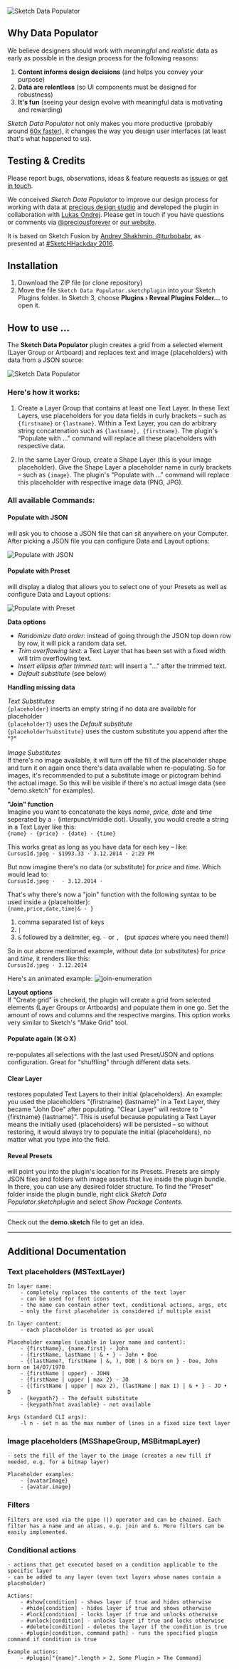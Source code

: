 ![Sketch Data Populator](https://github.com/preciousforever/sketch-data-populator/raw/master/sketch-data-populator.png)

## Why Data Populator

We believe designers should work with _meaningful_ and _realistic_ data as early as possible in the design process for the following reasons:

1. **Content informs design decisions** (and helps you convey your purpose)
2. **Data are relentless** (so UI components must be designed for robustness)
3. **It's fun** (seeing your design evolve with meaningful data is motivating and rewarding)

_Sketch Data Populator_ not only makes you more productive (probably around [60x faster](https://vimeo.com/131896485)), it changes the way you design user interfaces (at least that's what happened to us).

## Testing & Credits

Please report bugs, observations, ideas & feature requests as [issues](https://github.com/preciousforever/sketch-data-populator/issues) or [get in touch](mailto:feedback@datapopulator.com).

We conceived _Sketch Data Populator_ to improve our design process for working with data at [precious design studio](http://precious-forever.com/) and developed the plugin in collaboration with [Lukas Ondrej](https://github.com/lukasondrej). Please get in touch if you have questions or comments via [@preciousforever](https://twitter.com/preciousforever) or [our website](http://precious-forever.com/contact).

It is based on Sketch Fusion by [Andrey Shakhmin, @turbobabr](https://github.com/turbobabr), as presented at [#SketcHHackday 2016](http://designtoolshackday.com).


## Installation
1. Download the ZIP file (or clone repository)
2. Move the file ```Sketch Data Populator.sketchplugin``` into your Sketch Plugins folder. In Sketch 3, choose **Plugins › Reveal Plugins Folder…** to open it.

## How to use …

The **Sketch Data Populator** plugin creates a grid from a selected element (Layer Group or Artboard) and replaces text and image {placeholders} with data from a JSON source:

![Sketch Data Populator](https://github.com/preciousforever/sketch-data-populator/raw/master/sketch-data-populator.gif)

### Here's how it works:

1. Create a Layer Group that contains at least one Text Layer. In these Text Layers, use placeholders for you data fields in curly brackets – such as ```{firstname}``` or ```{lastname}```. Within a Text Layer, you can do arbitrary string concatenation such as ```{lastname}, {firstname}```. The plugin's "Populate with …" command will replace all these placeholders with respective data.

2. In the same Layer Group, create a Shape Layer (this is your image placeholder). Give the Shape Layer a placeholder name in curly brackets – such as ```{image}```. The plugin's "Populate with …" command will replace this placeholder with respective image data (PNG, JPG).

### All available Commands:

#### Populate with JSON
will ask you to choose a JSON file that can sit anywhere on your Computer. After picking a JSON file you can configure Data and Layout options:

![Populate with JSON](https://github.com/preciousforever/sketch-data-populator/raw/master/populate-with-json-dialog.png)

#### Populate with Preset
will display a dialog that allows you to select one of your Presets as well as configure Data and Layout options:

![Populate with Preset](https://github.com/preciousforever/sketch-data-populator/raw/master/populate-with-preset-dialog.png)

**Data options**  
* _Randomize data order_: instead of going through the JSON top down row by row, it will pick a random data set.  
* _Trim overflowing text_: a Text Layer that has been set with a fixed width will trim overflowing text.  
* _Insert ellipsis after trimmed text_: will insert a "…" after the trimmed text.  
* _Default substitute_ (see below)  

**Handling missing data**  

_Text Substitutes_  
`{placeholder}` inserts an empty string if no data are available for placeholder  
`{placeholder?}` uses the _Default substitute_  
`{placeholder?substitute}` uses the custom substitute you append after the "?"

_Image Substitutes_  
If there's no image available, it will turn off the fill of the placeholder shape and turn it on again once there's data available when re-populating. So for images, it's recommended to put a substitute image or pictogram behind the actual image. So this will be visible if there's no actual image data (see "demo.sketch" for examples).

**"Join" function**  
Imagine you want to concatenate the keys _name_, _price_, _date_ and _time_ seperated by a `·` (interpunct/middle dot). Usually, you would create a string in a Text Layer like this:  
`{name} · {price} · {date} · {time}`

This works great as long as you have data for each key – like:  
`CursusId.jpeg · $1993.33 · 3.12.2014 · 2:29 PM`

But now imagine there's no data (or substitute) for _price_ and _time_. Which would lead to:  
`CursusId.jpeg ·  · 3.12.2014 · `

That's why there's now a "join" function with the following syntax to be used inside a {placeholder}:  
`{name,price,date,time|& · }`

1. comma separated list of keys
2. `|`
3. `&` followed by a delimiter, eg. ` · ` or `, ` (put _spaces_ where you need them!)

So in our above mentioned example, without data (or substitutes) for _price_ and _time_, it renders like this:  
`CursusId.jpeg · 3.12.2014`

Here's an animated example:
![join-enumeration](https://cloud.githubusercontent.com/assets/1927315/8994538/462cbae4-370c-11e5-82ca-79e1939a050d.gif)

**Layout options**  
If "Create grid" is checked, the plugin will create a grid from selected elements (Layer Groups or Artboards) and populate them in one go. Set the amount of rows and columns and the respective margins. This option works very similar to Sketch's "Make Grid" tool.

#### Populate again (⌘⇧X)
re-populates all selections with the last used Preset/JSON and options configuration. Great for "shuffling" through different data sets.

#### Clear Layer
restores populated Text Layers to their initial {placeholders}. An example: you used the placeholders "{firstname} {lastname}" in a Text Layer, they became "John Doe" after populating. "Clear Layer" will restore to "{firstname} {lastname}". This is useful because populating a Text Layer means the initially used {placeholders} will be persisted – so without restoring, it would always try to populate the initial {placeholders}, no matter what you type into the field.

#### Reveal Presets
will point you into the plugin's location for its Presets. Presets are simply JSON files and folders with image assets that live inside the plugin bundle. In there, you can use any desired folder structure. To find the "Preset" folder inside the plugin bundle, right click _Sketch Data Populator.sketchplugin_ and select _Show Package Contents_.

---

Check out the **demo.sketch** file to get an idea.

---
## Additional Documentation

### Text placeholders (MSTextLayer)
    
    In layer name:
        - completely replaces the contents of the text layer
        - can be used for font icons
        - the name can contain other text, conditional actions, args, etc
        - only the first placeholder is considered if multiple exist
    
    In layer content:
        - each placeholder is treated as per usual
    
    Placeholder examples (usable in layer name and content): 
        - {firstName}, {name.first} - John
        - {firstName, lastName | & • } - John • Doe
        - {(lastName?, firstName | &, ), DOB | & born on } - Doe, John born on 14/07/1970
        - {firstName | upper} - JOHN
        - {firstName | upper | max 2} - JO
        - {(firstName | upper | max 2), (lastName | max 1) | & • } - JO • D
        - {keypath?} - The default substitute
        - {keypath?not available} - not available
        
    Args (standard CLI args):
        -l n - set n as the max number of lines in a fixed size text layer
        

### Image placeholders (MSShapeGroup, MSBitmapLayer)
    
    - sets the fill of the layer to the image (creates a new fill if needed, e.g. for a bitmap layer)
    
    Placeholder examples:
        - {avatarImage}
        - {avatar.image}
        
      
### Filters

    Filters are used via the pipe (|) operator and can be chained. Each filter has a name and an alias, e.g. join and &. More filters can be easily implemented.

      
### Conditional actions

    - actions that get executed based on a condition applicable to the specific layer
    - can be added to any layer (even text layers whose names contain a placeholder)
    
    Actions:
        - #show[condition] - shows layer if true and hides otherwise
        - #hide[condition] - hides layer if true and shows otherwise
        - #lock[condition] - locks layer if true and unlocks otherwise
        - #unlock[condition] - unlocks layer if true and locks otherwise
        - #delete[condition] - deletes the layer if the condition is true
        - #plugin[condition, command path] - runs the specified plugin command if condition is true
        
    Example actions:
        - #plugin["{name}".length > 2, Some Plugin > The Command]
